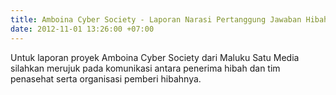 ```yaml
---
title: Amboina Cyber Society - Laporan Narasi Pertanggung Jawaban Hibah Termin I
date: 2012-11-01 13:26:00 +07:00
---
```


Untuk laporan proyek Amboina Cyber Society dari Maluku Satu Media silahkan merujuk pada komunikasi antara penerima hibah dan tim penasehat serta organisasi pemberi hibahnya.